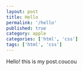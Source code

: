 ```yaml
---
layout: post
title: Hello
permalink: '/hello'
published: true
category: apple
categories: ['html', 'css']
tags: ['html', 'css']
---
```


Hello! this is my post.coucou
